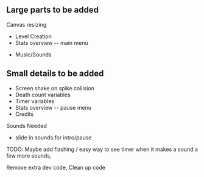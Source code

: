 Large parts to be added
-----------------------------
Canvas resizing
+ Level Creation
+ Stats overview -- main menu
- Music/Sounds

Small details to be added
-----------------------------
+ Screen shake on spike collision
+ Death count variables
+ Timer variables
+ Stats overview -- pause menu
+ Credits

Sounds Needed
- slide in sounds for intro/pause

TODO:
  Maybe add flashing / easy way to see timer when it makes a sound
  a few more sounds,

  Remove extra dev code,
  Clean up code

